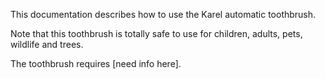 This documentation describes how to use the Karel automatic
toothbrush.

Note that this toothbrush is totally safe to use for children,
adults, pets, wildlife and trees.

The toothbrush requires [need info here].